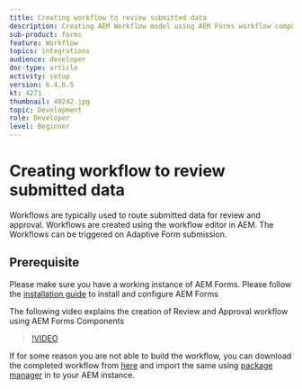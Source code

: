 ```yaml
---
title: Creating workflow to review submitted data
description: Creating AEM Workflow model using AEM Forms workflow components to review submitted data.
sub-product: forms
feature: Workflow
topics: integrations
audience: developer
doc-type: article
activity: setup
version: 6.4,6.5
kt: 4271
thumbnail: 40242.jpg
topic: Development
role: Developer
level: Beginner
---
```


# Creating workflow to review submitted data

Workflows are typically used to route submitted data for review and approval. Workflows are created using the workflow editor in AEM. The Workflows can be triggered on Adaptive Form submission. 

## Prerequisite

Please make sure you have a working instance of AEM Forms. Please follow the [installation guide](https://docs.adobe.com/content/help/en/experience-manager-65/forms/install-aem-forms/osgi-installation/installing-configuring-aem-forms-osgi.html) to install and configure AEM Forms

The following video explains the creation of Review and Approval workflow using AEM Forms Components
>[!VIDEO](https://video.tv.adobe.com/v/40242/?quality=9&learn=on)


If for some reason you are not able to build the workflow, you can download the completed workflow from [here](assets/review-submitted-data-workflow.zip) and import the same using [package manager](http://localhost:4502/crx/packmgr/index.jsp) in to your AEM instance.



